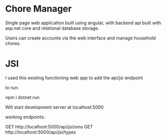 # Chore Manager

Single page web application built using angular, with backend api built with asp.net core and relational database storage. 

Users can create accounts via the web interface and manage household chores.

# JSI

I used this existing functioning web app to add the api/jsi endpoint 

to run:

npm i
dotnet run

Will start development server at localhost:5000

working endpoints:

GET http://localhost:5000/api/jsi/sms
GET http://localhost:5000/api/jsi/types
